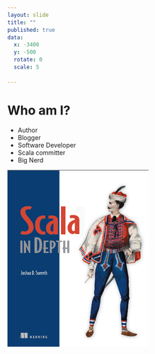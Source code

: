 ```yaml
---
layout: slide
title: ""
published: true
data:
  x: -3400
  y: -500
  rotate: 0
  scale: 5

---
```


# Who am I? #

* Author
* Blogger
* Software Developer
* Scala committer
* Big Nerd

<div class="right-hover"><img height="400" src="/cover.jpg"/></div>


